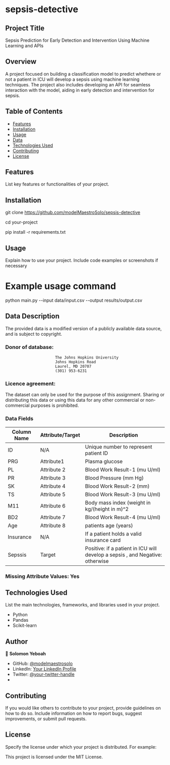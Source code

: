 # sepsis-detective 

## Project Title
Sepsis Prediction for Early Detection and Intervention Using Machine Learning and APIs

## Overview
A project focused on building a classification model to predict whethere or not a patient in ICU will develop a sepsis using machine learning techniques. The project also includes developing an API for seamless interaction with the model, aiding in early detection and intervention for sepsis.

## Table of Contents

- [Features](#features)
- [Installation](#installation)
- [Usage](#usage)
- [Data](#data)
- [Technologies Used](#technologies-used)
- [Contributing](#contributing)
- [License](#license)

## Features

List key features or functionalities of your project.

## Installation

git clone https://github.com/modelMaestroSolo/sepsis-detective

cd your-project

pip install -r requirements.txt

## Usage
Explain how to use your project. Include code examples or screenshots if necessary

# Example usage command
python main.py --input data/input.csv --output results/output.csv

## Data Description
The provided data is a modified version of a publicly available data source, and is subject to copyright.

### Donor of database: 
                          The Johns Hopkins University
                          Johns Hopkins Road
                          Laurel, MD 20707
                          (301) 953-6231

### Licence agreement: 

The dataset can only be used for the purpose of this assignment. Sharing or distributing this data or using this data for any other commercial or non-commercial purposes is prohibited.


### Data Fields

| Column   Name                | Attribute/Target | Description                                                                                                                                                                                                  |
|------------------------------|------------------|--------------------------------------------------------------------------------------------------------------------------------------------------------------------------------------------------------------|
| ID                           | N/A              | Unique number to represent patient ID                                                                                                                                                                        |
| PRG           | Attribute1       |  Plasma glucose|
| PL               | Attribute 2     |   Blood Work Result-1 (mu U/ml)                                                                                                                                                |
| PR              | Attribute 3      | Blood Pressure (mm Hg)|
| SK              | Attribute 4      | Blood Work Result-2 (mm)|
| TS             | Attribute 5      |     Blood Work Result-3 (mu U/ml)|                                                                                  
| M11     | Attribute 6    |  Body mass index (weight in kg/(height in m)^2|
| BD2             | Attribute 7     |   Blood Work Result-4 (mu U/ml)|
| Age              | Attribute 8      |    patients age  (years)|
| Insurance | N/A     | If a patient holds a valid insurance card|
| Sepssis                 | Target           | Positive: if a patient in ICU will develop a sepsis , and Negative: otherwise |

### Missing Attribute Values: Yes

## Technologies Used
List the main technologies, frameworks, and libraries used in your project.
- Python
- Pandas
- Scikit-learn

## Author

👤 **Solomon Yeboah**

- GitHub: [@modelmaestrosolo](https://github.com/modelmaestrosolo)
- LinkedIn: [Your LinkedIn Profile](https://www.linkedin.com/in/your-linkedin-profile/)
- Twitter: [@your-twitter-handle](https://twitter.com/your-twitter-handle)
- 
## Contributing
If you would like others to contribute to your project, provide guidelines on how to do so. Include information on how to report bugs, suggest improvements, or submit pull requests.

## License
Specify the license under which your project is distributed. For example:

This project is licensed under the MIT License.





